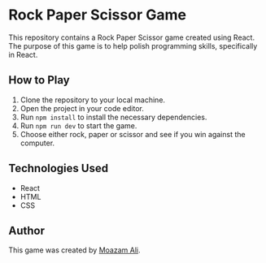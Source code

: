 # Rock Paper Scissor Game

This repository contains a Rock Paper Scissor game created using React. The purpose of this game is to help polish programming skills, specifically in React.

## How to Play

1. Clone the repository to your local machine.
2. Open the project in your code editor.
3. Run `npm install` to install the necessary dependencies.
4. Run `npm run dev` to start the game.
5. Choose either rock, paper or scissor and see if you win against the computer.

## Technologies Used

- React
- HTML
- CSS

## Author

This game was created by [Moazam Ali](https://github.com/moazamdev).